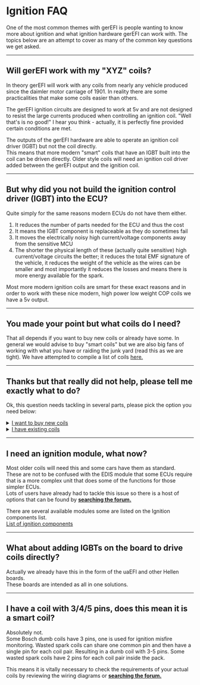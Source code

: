 # Ignition FAQ

One of the most common themes with gerEFI is people wanting to know more about ignition and what ignition hardware gerEFI can work with.
The topics below are an attempt to cover as many of the common key questions we get asked.

---

## Will gerEFI work with my "XYZ" coils?

In theory gerEFI will work with any coils from nearly any vehicle produced since the daimler motor carriage of 1901.
In reality there are some practicalities that make some coils easier than others.

The gerEFI ignition circuits are designed to work at 5v and are not designed to resist the large currents produced when controlling an ignition coil.  "Well that's is no good!" I hear you think - actually, it is perfectly fine provided certain conditions are met.  

The outputs of the gerEFI hardware are able to operate an ignition coil driver (IGBT) but not the coil directly.  
This means that more modern "smart" coils that have an IGBT built into the coil can be driven directly.
Older style coils will need an ignition coil driver added between the gerEFI output and the ignition coil.  

---

## But why did you not build the ignition control driver (IGBT) into the ECU?

Quite simply for the same reasons modern ECUs do not have them either.

1. It reduces the number of parts needed for the ECU and thus the cost
2. It means the IGBT component is replaceable as they do sometimes fail
3. It moves the electrically noisy high current/voltage components away from the sensitive MCU
4. The shorter the physical length of these (actually quite sensitive) high current/voltage circuits the better; it reduces the total EMF signature of the vehicle, it reduces the weight of the vehicle as the wires can be smaller and most importantly it reduces the losses and means there is more energy available for the spark.

Most more modern ignition coils are smart for these exact reasons and in order to work with these nice modern, high power low weight COP coils we have a 5v output.

---

## You made your point but what coils do I need?

That all depends if you want to buy new coils or already have some. In general we would advise to buy "smart coils" but we are also big fans of working with what you have or raiding the junk yard (read this as we are tight).
We have attempted to compile a list of coils [here.](Vault-Of-Ignition-Parts)

---

## Thanks but that really did not help, please tell me exactly what to do?

Ok, this question needs tackling in several parts, please pick the option you need below:

<details markdown="1"><summary><u>I want to buy new coils</u></summary>

If you are looking to buy new coils then we would recommend taking a look at the list of Ignition coils that have been tried with gerEFI.  
[List of ignition coils](Vault-Of-Ignition-Parts)  
In general though we recommend trying to get a tried and tested solution and getting coils that are easily available in your local area.
There are lots of tried and tested options that can be found by [**searching the forum.**](https://gerefi.com/forum/search.php)

</details>

<details markdown="1"><summary><u>I have existing coils </u></summary>

<details markdown="1"><summary><u>My coils are newer smart coils</u></summary>

Great, then you can wire them directly to the ECU.  
However please take care to check that tht coils you have really do incorporate the ignition driver into the coil.
Having 3 or 4 connectors pins is not a guarantee that a coils is a "smart" coil.  
There is some information on known smart coils and how to work out if you have a smart coil that can be found by [**searching the forum.**](https://gerefi.com/forum/search.php)

</details>

<details markdown="1"><summary><u>My coils are older dumb coils</u></summary>

Great - same as the smart coils, please double check your coils are actually simple coils without built in ignition modules.
You will need to source an external ignition module to go between the ECU and the coils.
These are generally quite cheap and can be found on some cars in the junk yard. We also made our own simple module [here](https://gerefi.com/forum/viewtopic.php?t=286)

There are some tested Ignition modules on the Ignition components list and some can be found by [**searching the forum.**](https://gerefi.com/forum/search.php)  
[List of ignition components](Vault-Of-Ignition-Parts)

</details>

</details>  
  
---

## I need an ignition module, what now?

Most older coils will need this and some cars have them as standard.  
These are not to be confused with the EDIS module that some ECUs require that is a more complex unit that does some of the functions for those simpler ECUs.  
Lots of users have already had to tackle this issue so there is a host of options that can be found by [**searching the forum.**](https://gerefi.com/forum/search.php)

There are several available modules some are listed on the Ignition components list.  
[List of ignition components](Vault-Of-Ignition-Parts)

---

## What about adding IGBTs on the board to drive coils directly?

Actually we already have this in the form of the uaEFI and other Hellen boards.  
These boards are intended as all in one solutions.

---

## I have a coil with 3/4/5 pins, does this mean it is a smart coil?

Absolutely not.  
Some Bosch dumb coils have 3 pins, one is used for ignition misfire monitoring.
Wasted spark coils can share one common pin and then have a single pin for each coil pair. Resulting in a dumb coil with 3-5 pins.
Some wasted spark coils have 2 pins for each coil pair inside the pack.

This means it is vitally necessary to check the requirements of your actual coils by reviewing the wiring diagrams or [**searching the forum.**](https://gerefi.com/forum/search.php)
